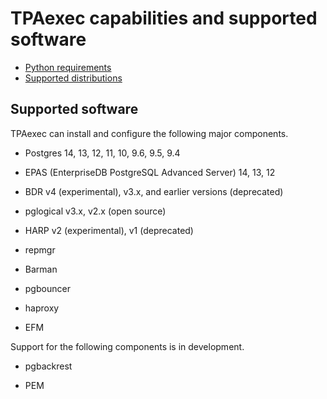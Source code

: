 # TPAexec capabilities and supported software

* [Python requirements](python.md)
* [Supported distributions](distributions.md)

## Supported software

TPAexec can install and configure the following major components.

* Postgres 14, 13, 12, 11, 10, 9.6, 9.5, 9.4

* EPAS (EnterpriseDB PostgreSQL Advanced Server) 14, 13, 12

* BDR v4 (experimental), v3.x, and earlier versions (deprecated)

* pglogical v3.x, v2.x (open source)

* HARP v2 (experimental), v1 (deprecated)

* repmgr

* Barman

* pgbouncer

* haproxy

* EFM

Support for the following components is in development.

* pgbackrest

* PEM
